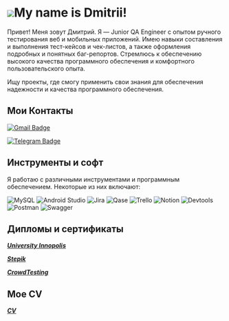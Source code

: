 # ![](https://media.giphy.com/media/v1.Y2lkPTc5MGI3NjExaTd1ZG5yb3l5aXJwd2l3N2RzcmhjZm10MjVxZjMxZ3Q3NWYyanV3dCZlcD12MV9pbnRlcm5hbF9naWZfYnlfaWQmY3Q9Zw/pj30mdklB3FaaoFoOv/giphy.gif)My name is Dmitrii!

Привет! Меня зовут Дмитрий. Я — Junior QA Engineer с опытом ручного тестирования веб и мобильных приложений. Имею навыки составления и выполнения тест-кейсов и чек-листов, а также оформления подробных и понятных баг-репортов. Стремлюсь к обеспечению высокого качества программного обеспечения и комфортного пользовательского опыта.

Ищу проекты, где смогу применить свои знания для обеспечения надежности и качества программного обеспечения.

## Мои Контакты

[![Gmail Badge](https://img.shields.io/badge/-Gmail-red?style=flat&logo=Gmail&logoColor=white)](mailto:demetrios.tester@gmail.com)

[![Telegram Badge](https://img.shields.io/badge/-Telegram-blue?style=flat&logo=Telegram&logoColor=white)](https://t.me/Demetrios_1)

## Инструменты и софт

Я работаю с различными инструментами и программным обеспечением. Некоторые из них включают:

![MySQL](https://img.shields.io/badge/mysql-%2300f.svg?style=for-the-badge&logo=mysql&logoColor=white)
![Android Studio](https://img.shields.io/badge/Android%20Studio-3DDC84.svg?style=for-the-badge&logo=android-studio&logoColor=white)
![Jira](https://img.shields.io/badge/jira-%230A0FFF.svg?style=for-the-badge&logo=jira&logoColor=white)
![Qase](https://camo.githubusercontent.com/803226c28640c0ae29691009681317740afc0d3fa8557de3c8e57d36a183c870/68747470733a2f2f696d672e736869656c64732e696f2f62616467652f516173652d3865353866663f7374796c653d666f722d7468652d6261646765266c6f676f3d51617365)
![Trello](https://img.shields.io/badge/Trello-%23026AA7.svg?style=for-the-badge&logo=Trello&logoColor=white)
![Notion](https://img.shields.io/badge/Notion-%23000000.svg?style=for-the-badge&logo=notion&logoColor=white)
![Devtools](https://camo.githubusercontent.com/903b0422f198c56f757c641355f7f67bd54cf1e1648b3f06455ce42bbccc8369/68747470733a2f2f696d672e736869656c64732e696f2f62616467652f2d646576746f6f6c732d3030303030303f7374796c653d666f722d7468652d6261646765266c6f676f3d476f6f676c654368726f6d65266c6f676f436f6c6f723d323638344646)
![Postman](https://img.shields.io/badge/Postman-FF6C37?style=for-the-badge&logo=postman&logoColor=white)
![Swagger](https://img.shields.io/badge/-Swagger-%23Clojure?style=for-the-badge&logo=swagger&logoColor=white)


## Дипломы и сертификаты

[***University Innopolis***](https://drive.google.com/file/d/13UxWOtUO-m7Gt9DSfPd9oBDX_5N4riFT/view?usp=drive_link)

[***Stepik***](https://drive.google.com/file/d/1vJm9UEphm5U-KmyS5NJa1NTi5Yk_ntg7/view?usp=drive_link)

[***CrowdTesting***](https://drive.google.com/file/d/17V3mXlGOvNli1VhzhNg7VdhXT7IJCgN4/view?usp=drive_link)

## Мое CV
[***CV***](https://drive.google.com/file/d/192P0nhm3K3f8Kp_zhheCj-rhKl3Ou6BT/view?usp=sharing)